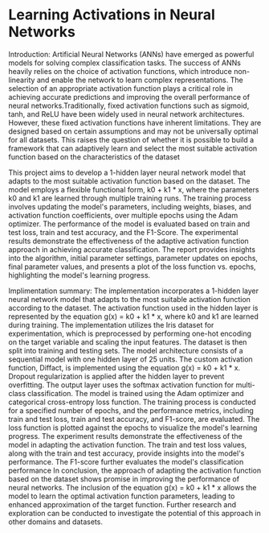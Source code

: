 # Learning Activations in Neural Networks

Introduction:
Artificial Neural Networks (ANNs) have emerged as powerful models for solving complex classification tasks. The success of ANNs heavily relies on the choice of activation functions, which introduce non-linearity and enable the network to learn complex representations. The selection of an appropriate activation function plays a critical role in achieving accurate predictions and improving the overall performance of neural networks.Traditionally, fixed activation functions such as sigmoid, tanh, and ReLU have been widely used in neural network architectures. However, these fixed activation functions have inherent limitations. They are designed based on certain assumptions and may not be universally optimal for all datasets. This raises the question of whether it is possible to build a framework that can adaptively learn and select the most suitable activation function based on the characteristics of the dataset

This project aims to develop a 1-hidden layer neural network model that adapts to the most suitable activation function based on the dataset. The model employs a flexible functional form, k0 + k1 * x, where the parameters k0 and k1 are learned through multiple training runs. The training process involves updating the model's parameters, including weights, biases, and activation function coefficients, over multiple epochs using the Adam optimizer. The performance of the model is evaluated based on train and test loss, train and test accuracy, and the F1-Score. The experimental results demonstrate the effectiveness of the adaptive activation function approach in achieving accurate classification. The report provides insights into the algorithm, initial parameter settings, parameter updates on epochs, final parameter values, and presents a plot of the loss function vs. epochs, highlighting the model's learning progress.

Implimentation summary:
The implementation incorporates a 1-hidden layer neural network model that adapts to the most suitable activation function according to the dataset. The activation function used in the hidden layer is represented by the equation g(x) = k0 + k1 * x, where k0 and k1 are learned during training.
The implementation utilizes the Iris dataset for experimentation, which is preprocessed by performing one-hot encoding on the target variable and scaling the input features. The dataset is then split into training and testing sets.
The model architecture consists of a sequential model with one hidden layer of 25 units. The custom activation function, Diffact, is implemented using the equation g(x) = k0 + k1 * x. Dropout regularization is applied after the hidden layer to prevent overfitting. The output layer uses the softmax activation function for multi-class classification.
The model is trained using the Adam optimizer and categorical cross-entropy loss function. The training process is conducted for a specified number of epochs, and the performance metrics, including train and test loss, train and test accuracy, and F1-score, are evaluated. The loss function is plotted against the epochs to visualize the model's learning progress.
The experiment results demonstrate the effectiveness of the model in adapting the activation function. The train and test loss values, along with the train and test accuracy, provide insights into the model's performance. The F1-score further evaluates the model's classification performance
In conclusion, the approach of adapting the activation function based on the dataset shows promise in improving the performance of neural networks. The inclusion of the equation g(x) = k0 + k1 * x allows the model to learn the optimal activation function parameters, leading to enhanced approximation of the target function. Further research and exploration can be conducted to investigate the potential of this approach in other domains and datasets.

